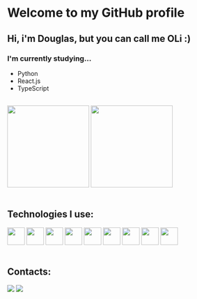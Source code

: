 # Welcome to my GitHub profile
## Hi, i'm Douglas, but you can call me OLi :)

### I'm currently studying...
- Python
- React.js
- TypeScript

<div><br>
<img height="188em" src="https://github-readme-stats.vercel.app/api?username=OLi-byte&show_icons=true&theme=great-gatsby&include_all_commits=true"/>
<img height="188em" src="https://github-readme-stats.vercel.app/api/top-langs/?username=OLi-byte&layout=compact&langs_count=7&theme=great-gatsby"/>
</div>
<br>

## Technologies I use:
<div style="display: inline_block">
<img src="https://cdn.jsdelivr.net/gh/devicons/devicon/icons/python/python-original.svg" height="40" width="40"/>
<img src="https://cdn.jsdelivr.net/gh/devicons/devicon/icons/react/react-original.svg" height="40" width="40">
<img src="https://cdn.jsdelivr.net/gh/devicons/devicon/icons/nodejs/nodejs-original.svg" height="40" width="40"/>
<img src="https://cdn.jsdelivr.net/gh/devicons/devicon/icons/git/git-original.svg" height="40" width="40"/>
<img src="https://cdn.jsdelivr.net/gh/devicons/devicon/icons/javascript/javascript-original.svg" height="40" width="40"/>
<img src="https://cdn.jsdelivr.net/gh/devicons/devicon/icons/csharp/csharp-original.svg" height="40" width="40"/>
<img src="https://cdn.jsdelivr.net/gh/devicons/devicon/icons/html5/html5-original.svg" height="40 width="40"/>
<img src="https://cdn.jsdelivr.net/gh/devicons/devicon/icons/css3/css3-original.svg" height="40" width="40"/>
<img src="https://cdn.jsdelivr.net/gh/devicons/devicon/icons/typescript/typescript-original.svg" height="40" width="40"/>
</div>
<br>

## Contacts:
<div>
<a href="https://www.linkedin.com/in/douglas-oliveira-41bb65238/" target="_blank"><img src="https://img.shields.io/badge/-LinkedIn-%230077B5?style=for-the-badge&logo=linkedin&logoColor=white" target="_blank"></a>  
<a href="https://www.instagram.com/olibyte.png/" target="_blank"><img src="https://img.shields.io/badge/-Instagram-%23E4405F?style=for-the-badge&logo=instagram&logoColor=white" target="_blank"></a>
</div>


